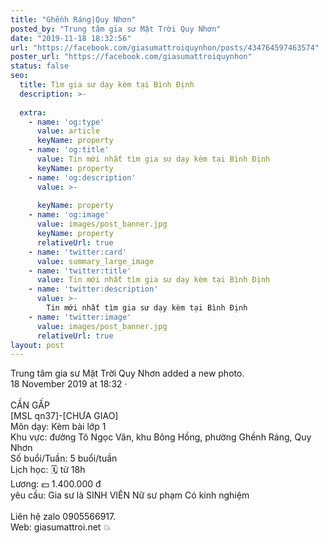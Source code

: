 ```yaml
---
title: "Ghềnh Ráng|Quy Nhơn"
posted_by: "Trung tâm gia sư Mặt Trời Quy Nhơn"
date: "2019-11-18 18:32:56"
url: "https://facebook.com/giasumattroiquynhon/posts/434764597463574"
poster_url: "https://facebook.com/giasumattroiquynhon"
status: false
seo:
  title: Tìm gia sư dạy kèm tại Bình Định
  description: >-
    
  extra:
    - name: 'og:type'
      value: article
      keyName: property
    - name: 'og:title'
      value: Tin mới nhất tìm gia sư dạy kèm tại Bình Định
      keyName: property
    - name: 'og:description'
      value: >-
        
      keyName: property
    - name: 'og:image'
      value: images/post_banner.jpg
      keyName: property
      relativeUrl: true
    - name: 'twitter:card'
      value: summary_large_image
    - name: 'twitter:title'
      value: Tin mới nhất tìm gia sư dạy kèm tại Bình Định
    - name: 'twitter:description'
      value: >-
        Tin mới nhất tìm gia sư dạy kèm tại Bình Định
    - name: 'twitter:image'
      value: images/post_banner.jpg
      relativeUrl: true
layout: post
---
```

Trung tâm gia sư Mặt Trời Quy Nhơn added a new photo.<br>18 November 2019 at 18:32 ·<br><br>CẦN GẤP<br>[MSL qn37]-[CHƯA GIAO]<br>Môn dạy: Kèm bài lớp 1<br>Khu vực: đường Tô Ngọc Vân, khu Bông Hồng, phường Ghềnh Ráng, Quy Nhơn<br>Số buổi/Tuần: 5 buổi/tuần<br>Lịch học: 🗓 từ 18h<br>Lương: 💵 1.400.000 đ<br>yêu cầu: Gia sư là SINH VIÊN Nữ sư phạm Có kinh nghiệm<br><br>Liên hệ zalo 0905566917.<br>Web: giasumattroi.net 💥
